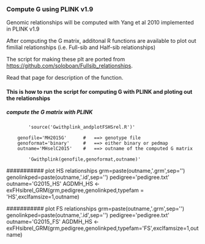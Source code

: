 ### Compute G using PLINK v1.9  

Genomic relationships will be computed with Yang et al 2010 implemented in PLINK v1.9

After computing the G matrix, additonal R functions are available to plot out fimilial relationships (i.e. Full-sib and Half-sib relationships)  

The script for making these plt are ported from https://github.com/soloboan/Fullsib_relationships.  

Read that page for description of the function.



#### This is how to run the script for computing G with PLINK and ploting out the relationships  

##### compute the G matrix with PLINK
            'source('Gwithplink_andplotFSHSrel.R')'    
        
        genofile='MH2015G'      #   ==> genotype file  
        genoformat='binary'     #   ==> either binary or pedmap  
        outname='MHselC2015'    #   ==> outname of the computed G matrix  

            'Gwithplink(genofile,genoformat,outname)'  


########### plot HS relationships 
grm=paste(outname,'.grm',sep='')
genolinkped=paste(outname,'.id',sep='')
pedigree='pedigree.txt'
outname='G2015_HS'
AGDMH_HS <- exFHsibrel_GRM(grm,pedigree,genolinkped,typefam = 'HS',exclfamsize=1,outname)


########### plot FS relationships 
grm=paste(outname,'.grm',sep='')
genolinkped=paste(outname,'.id',sep='')
pedigree='pedigree.txt'
outname='G2015_FS'
AGDMH_HS <- exFHsibrel_GRM(grm,pedigree,genolinkped,typefam='FS',exclfamsize=1,outname)




